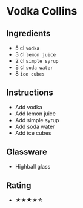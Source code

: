 # Vodka Collins

## Ingredients
- 5 cl `vodka`
- 3 cl `lemon juice`
- 2 cl `simple syrup`
- 8 cl `soda water`
- 8 `ice cubes`

## Instructions
- Add vodka
- Add lemon juice
- Add simple syrup
- Add soda water
- Add ice cubes

## Glassware
- Highball glass

## Rating
- ★★★★☆